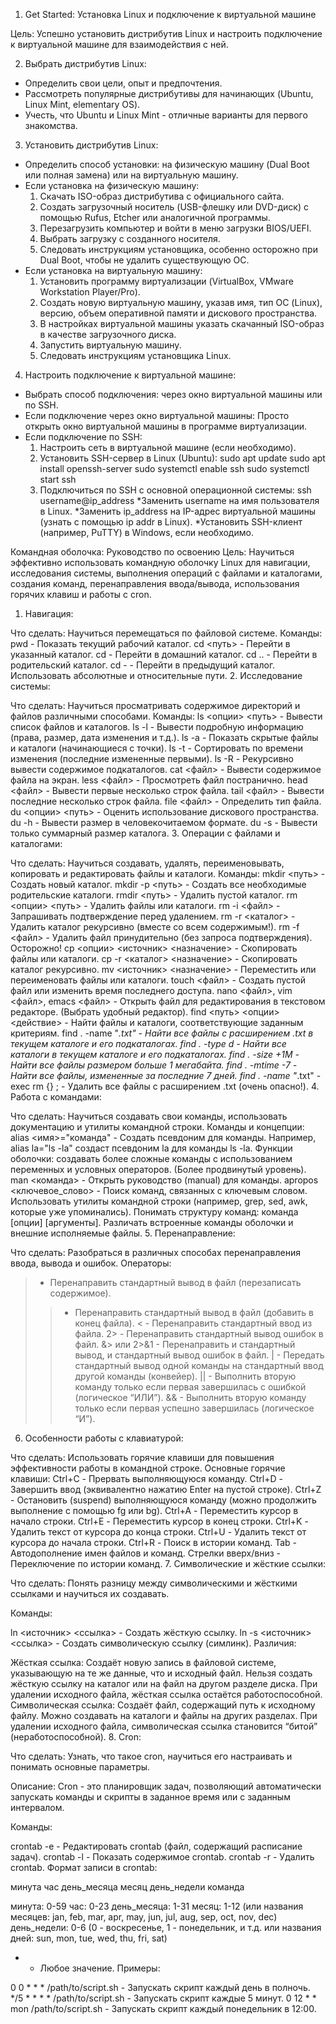 1. Get Started: Установка Linux и подключение к виртуальной машине

Цель: Успешно установить дистрибутив Linux и настроить подключение к виртуальной машине для взаимодействия с ней.

2. Выбрать дистрибутив Linux:
- Определить свои цели, опыт и предпочтения.
- Рассмотреть популярные дистрибутивы для начинающих (Ubuntu, Linux Mint, elementary OS).
- Учесть, что Ubuntu и Linux Mint - отличные варианты для первого знакомства.
3. Установить дистрибутив Linux:
- Определить способ установки: на физическую машину (Dual Boot или полная замена) или на виртуальную машину.
- Если установка на физическую машину:
    1) Скачать ISO-образ дистрибутива с официального сайта.
    2) Создать загрузочный носитель (USB-флешку или DVD-диск) с помощью Rufus, Etcher или аналогичной программы.
    3) Перезагрузить компьютер и войти в меню загрузки BIOS/UEFI.
    4) Выбрать загрузку с созданного носителя.
    5) Следовать инструкциям установщика, особенно осторожно при Dual Boot, чтобы не удалить существующую ОС.
- Если установка на виртуальную машину:
    1) Установить программу виртуализации (VirtualBox, VMware Workstation Player/Pro).
    2) Создать новую виртуальную машину, указав имя, тип ОС (Linux), версию, объем оперативной памяти и дискового пространства.
    3) В настройках виртуальной машины указать скачанный ISO-образ в качестве загрузочного диска.
    4) Запустить виртуальную машину.
    5) Следовать инструкциям установщика Linux.
4. Настроить подключение к виртуальной машине:
- Выбрать способ подключения: через окно виртуальной машины или по SSH.
- Если подключение через окно виртуальной машины: Просто открыть окно виртуальной машины в программе виртуализации.
- Если подключение по SSH:
    1) Настроить сеть в виртуальной машине (если необходимо).
    2) Установить SSH-сервер в Linux (Ubuntu):
      sudo apt update
      sudo apt install openssh-server
      sudo systemctl enable ssh
      sudo systemctl start ssh
    3) Подключиться по SSH с основной операционной системы:
      ssh username@ip_address
    *Заменить username на имя пользователя в Linux.
    *Заменить ip_address на IP-адрес виртуальной машины (узнать с помощью ip addr в Linux).
    *Установить SSH-клиент (например, PuTTY) в Windows, если необходимо.







Командная оболочка: Руководство по освоению
Цель: Научиться эффективно использовать командную оболочку Linux для навигации, исследования системы, выполнения операций с файлами и каталогами, создания команд, перенаправления ввода/вывода, использования горячих клавиш и работы с cron.

1. Навигация:

Что сделать: Научиться перемещаться по файловой системе.
Команды:
pwd - Показать текущий рабочий каталог.
cd <путь> - Перейти в указанный каталог.
cd - Перейти в домашний каталог.
cd .. - Перейти в родительский каталог.
cd - - Перейти в предыдущий каталог.
Использовать абсолютные и относительные пути.
2. Исследование системы:

Что сделать: Научиться просматривать содержимое директорий и файлов различными способами.
Команды:
ls <опции> <путь> - Вывести список файлов и каталогов.
ls -l - Вывести подробную информацию (права, размер, дата изменения и т.д.).
ls -a - Показать скрытые файлы и каталоги (начинающиеся с точки).
ls -t - Сортировать по времени изменения (последние измененные первыми).
ls -R - Рекурсивно вывести содержимое подкаталогов.
cat <файл> - Вывести содержимое файла на экран.
less <файл> - Просмотреть файл постранично.
head <файл> - Вывести первые несколько строк файла.
tail <файл> - Вывести последние несколько строк файла.
file <файл> - Определить тип файла.
du <опции> <путь> - Оценить использование дискового пространства.
du -h - Вывести размер в человекочитаемом формате.
du -s - Вывести только суммарный размер каталога.
3. Операции с файлами и каталогами:

Что сделать: Научиться создавать, удалять, переименовывать, копировать и редактировать файлы и каталоги.
Команды:
mkdir <путь> - Создать новый каталог.
mkdir -p <путь> - Создать все необходимые родительские каталоги.
rmdir <путь> - Удалить пустой каталог.
rm <опции> <путь> - Удалить файлы или каталоги.
rm -i <файл> - Запрашивать подтверждение перед удалением.
rm -r <каталог> - Удалить каталог рекурсивно (вместе со всем содержимым!).
rm -f <файл> - Удалить файл принудительно (без запроса подтверждения). Осторожно!
cp <опции> <источник> <назначение> - Скопировать файлы или каталоги.
cp -r <каталог> <назначение> - Скопировать каталог рекурсивно.
mv <источник> <назначение> - Переместить или переименовать файлы или каталоги.
touch <файл> - Создать пустой файл или изменить время последнего доступа.
nano <файл>, vim <файл>, emacs <файл> - Открыть файл для редактирования в текстовом редакторе. (Выбрать удобный редактор).
find <путь> <опции> <действие> - Найти файлы и каталоги, соответствующие заданным критериям.
find . -name "*.txt" - Найти все файлы с расширением .txt в текущем каталоге и его подкаталогах.
find . -type d - Найти все каталоги в текущем каталоге и его подкаталогах.
find . -size +1M - Найти все файлы размером больше 1 мегабайта.
find . -mtime -7 - Найти все файлы, измененные за последние 7 дней.
find . -name "*.txt" -exec rm {} \; - Удалить все файлы с расширением .txt (очень опасно!).
4. Работа с командами:

Что сделать: Научиться создавать свои команды, использовать документацию и утилиты командной строки.
Команды и концепции:
alias <имя>="команда" - Создать псевдоним для команды.
Например, alias la="ls -la" создаст псевдоним la для команды ls -la.
Функции оболочки: создавать более сложные команды с использованием переменных и условных операторов. (Более продвинутый уровень).
man <команда> - Открыть руководство (manual) для команды.
apropos <ключевое_слово> - Поиск команд, связанных с ключевым словом.
Использовать утилиты командной строки (например, grep, sed, awk, которые уже упоминались).
Понимать структуру команд: команда [опции] [аргументы].
Различать встроенные команды оболочки и внешние исполняемые файлы.
5. Перенаправление:

Что сделать: Разобраться в различных способах перенаправления ввода, вывода и ошибок.
Операторы:
> - Перенаправить стандартный вывод в файл (перезаписать содержимое).
>> - Перенаправить стандартный вывод в файл (добавить в конец файла).
< - Перенаправить стандартный ввод из файла.
2> - Перенаправить стандартный вывод ошибок в файл.
&> или 2>&1 - Перенаправить и стандартный вывод, и стандартный вывод ошибок в файл.
| - Передать стандартный вывод одной команды на стандартный ввод другой команды (конвейер).
|| - Выполнить вторую команду только если первая завершилась с ошибкой (логическое “ИЛИ”).
&& - Выполнить вторую команду только если первая успешно завершилась (логическое “И”).
6. Особенности работы с клавиатурой:

Что сделать: Использовать горячие клавиши для повышения эффективности работы в командной строке.
Основные горячие клавиши:
Ctrl+C - Прервать выполняющуюся команду.
Ctrl+D - Завершить ввод (эквивалентно нажатию Enter на пустой строке).
Ctrl+Z - Остановить (suspend) выполняющуюся команду (можно продолжить выполнение с помощью fg или bg).
Ctrl+A - Переместить курсор в начало строки.
Ctrl+E - Переместить курсор в конец строки.
Ctrl+K - Удалить текст от курсора до конца строки.
Ctrl+U - Удалить текст от курсора до начала строки.
Ctrl+R - Поиск в истории команд.
Tab - Автодополнение имен файлов и команд.
Стрелки вверх/вниз - Переключение по истории команд.
7. Символические и жёсткие ссылки:

Что сделать: Понять разницу между символическими и жёсткими ссылками и научиться их создавать.

Команды:

ln <источник> <ссылка> - Создать жёсткую ссылку.
ln -s <источник> <ссылка> - Создать символическую ссылку (симлинк).
Различия:

Жёсткая ссылка: Создаёт новую запись в файловой системе, указывающую на те же данные, что и исходный файл. Нельзя создать жёсткую ссылку на каталог или на файл на другом разделе диска. При удалении исходного файла, жёсткая ссылка остаётся работоспособной.
Символическая ссылка: Создаёт файл, содержащий путь к исходному файлу. Можно создавать на каталоги и файлы на других разделах. При удалении исходного файла, символическая ссылка становится “битой” (неработоспособной).
8. Cron:

Что сделать: Узнать, что такое cron, научиться его настраивать и понимать основные параметры.

Описание: Cron - это планировщик задач, позволяющий автоматически запускать команды и скрипты в заданное время или с заданным интервалом.

Команды:

crontab -e - Редактировать crontab (файл, содержащий расписание задач).
crontab -l - Показать содержимое crontab.
crontab -r - Удалить crontab.
Формат записи в crontab:

минута час день_месяца месяц день_недели команда

минута: 0-59
час: 0-23
день_месяца: 1-31
месяц: 1-12 (или названия месяцев: jan, feb, mar, apr, may, jun, jul, aug, sep, oct, nov, dec)
день_недели: 0-6 (0 - воскресенье, 1 - понедельник, и т.д. или названия дней: sun, mon, tue, wed, thu, fri, sat)
* - Любое значение.
Примеры:

0 0 * * * /path/to/script.sh - Запускать скрипт каждый день в полночь.
*/5 * * * * /path/to/script.sh - Запускать скрипт каждые 5 минут.
0 12 * * mon /path/to/script.sh - Запускать скрипт каждый понедельник в 12:00.
